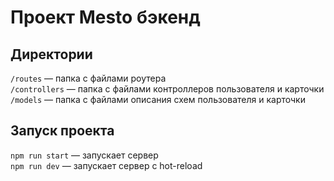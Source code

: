 # Проект Mesto бэкенд

## Директории

`/routes` — папка с файлами роутера  
`/controllers` — папка с файлами контроллеров пользователя и карточки   
`/models` — папка с файлами описания схем пользователя и карточки  
 

## Запуск проекта

`npm run start` — запускает сервер   
`npm run dev` — запускает сервер с hot-reload
